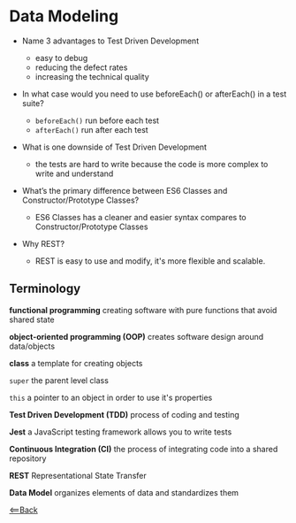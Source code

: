 # Data Modeling

- Name 3 advantages to Test Driven Development
  
  - easy to debug
  - reducing the defect rates
  - increasing the technical quality


- In what case would you need to use beforeEach() or afterEach() in a test suite?

  - `beforeEach()` run before each test 
  - `afterEach()` run after each test

- What is one downside of Test Driven Development

  - the tests are hard to write because the code is more complex to write and understand

- What’s the primary difference between ES6 Classes and Constructor/Prototype Classes?

  - ES6 Classes has a cleaner and easier syntax compares to Constructor/Prototype Classes

- Why REST?

  - REST is easy to use and modify, it's more flexible and scalable.

## Terminology

**functional programming**	creating software with pure functions that avoid shared state

**object-oriented programming (OOP)**  creates software design around data/objects

**class**  a template for creating objects

`super` the parent level class 

`this` a pointer to an object in order to use it's properties 

**Test Driven Development (TDD)**  process of coding and testing

**Jest**  a JavaScript testing framework allows you to write tests


**Continuous Integration (CI)**  the process of integrating code into a shared repository 


**REST**  Representational State Transfer


**Data Model**  organizes elements of data and standardizes them



[<==Back](README.md)